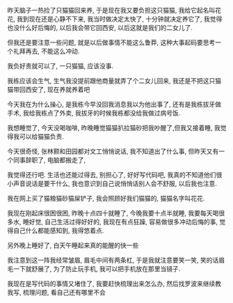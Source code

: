 昨天脑子一热捡了只猫猫回来养, 于是现在我又要负担这只猫猫, 我给它起名叫花花, 我到现在还是心静不下来, 我当时做决定太快了, 十分钟就决定养它了, 我觉得也没什么好后悔的, 以后我会带它回西安, 以后这就是我们的二女儿了. 

但我还是要注意一些问题, 就是以后做事情不能这么鲁莽, 这种大事起码要思考一个礼拜再去, 不能这么冲动.

我负好责就可以了, 一只猫猫, 应该没事.

我栋应该会生气, 生气我没提前跟他商量就弄了个二女儿回来, 我还是不把这只猫猫带回西安了, 现在养就养着吧


今天我在为什么操心, 是我栋今早没回我消息我以为他出事了, 还有是我栋拔牙做手术, 我给我栋点了外卖, 我拔牙的时候我栋都没给我做过病号饭.

我想睡觉了, 今天没喝咖啡, 昨晚睡觉猫猫扒拉猫砂把我吵醒了,但我又接着睡, 我觉得我可以给猫猫负责.

今天很奇怪, 张林颢和田园都对文工悄悄说话, 我不知道出了什么事, 但昨天又有一个同事辞职了, 电脑都搬走了, 

我觉得还行吧. 生活也还能过得去, 别担心了, 好好写代码吧, 
我真的不知道他们很小声音说话是要干什么, 我也意识到自己说悄悄话别人会不舒服, 以后我也注意.

我在网上买了猫粮猫砂猫屎铲子, 我会照顾好我们猫猫的, 猫猫名字叫花花.

我现在刚起床很困很困, 昨晚十点四十就睡了, 今晚我要十点半就睡, 我要每天喝很多水, 睡好觉, 自己生活过得好好的, 我现在有点狂躁, 容易做很多冲动后悔的事, 觉得自己什么都能感知到, 我得悠着点.

另外晚上睡好了, 白天午睡起来真的能醒的快一些

我注意到这一阵我经常皱眉, 眉毛中间有两条杠, 于是我就注意要笑一笑, 笑的话眉毛一下就舒展了, 为了防止玩手机, 我可以把手机放在那里当镜子.

我现在是写代码的事情又堵住了, 我要赶快梳理出来怎么办, 然后找罗波来继续教我写, 梳理问题, 看自己还有哪里不会